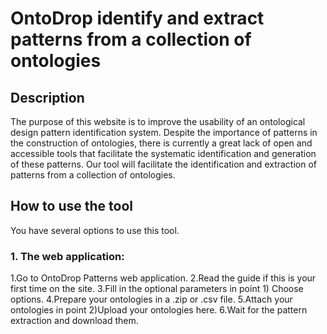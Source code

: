 # OntoDrop identify and extract patterns from a collection of ontologies
## Description
The purpose of this website is to improve the usability of an ontological design pattern identification system. Despite the importance of patterns in the construction of ontologies, there is currently a great lack of open and accessible tools that facilitate the systematic identification and generation of these patterns. Our tool will facilitate the identification and extraction of patterns from a collection of ontologies.

## How to use the tool
You have several options to use this tool.

### 1. The web application:
  1.Go to OntoDrop Patterns web application.
  2.Read the guide if this is your first time on the site.
  3.Fill in the optional parameters in point 1) Choose options.
  4.Prepare your ontologies in a .zip or .csv file.
  5.Attach your ontologies in point 2)Upload your ontologies here.
  6.Wait for the pattern extraction and download them.

